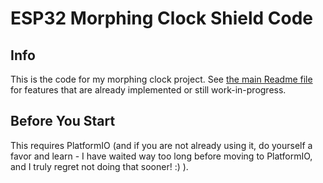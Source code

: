 # ESP32 Morphing Clock Shield Code

## Info

This is the code for my morphing clock project. See [the main Readme file](../) for features that are already implemented or still work-in-progress.

## Before You Start

This requires PlatformIO (and if you are not already using it, do yourself a favor and learn - I have waited way too long before moving to PlatformIO, and I truly regret not doing that sooner! :) ).
